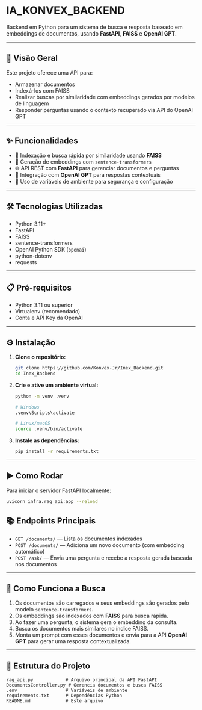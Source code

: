 # IA_KONVEX_BACKEND

Backend em Python para um sistema de busca e resposta baseado em embeddings de documentos, usando **FastAPI**, **FAISS** e **OpenAI GPT**.

---

## 🚀 Visão Geral

Este projeto oferece uma API para:

- Armazenar documentos
- Indexá-los com FAISS
- Realizar buscas por similaridade com embeddings gerados por modelos de linguagem
- Responder perguntas usando o contexto recuperado via API do OpenAI GPT

---

## ✨ Funcionalidades

- 🔎 Indexação e busca rápida por similaridade usando **FAISS**
- 🧠 Geração de embeddings com `sentence-transformers`
- 🌐 API REST com **FastAPI** para gerenciar documentos e perguntas
- 🤖 Integração com **OpenAI GPT** para respostas contextuais
- 🔐 Uso de variáveis de ambiente para segurança e configuração

---

## 🛠 Tecnologias Utilizadas

- Python 3.11+
- FastAPI
- FAISS
- sentence-transformers
- OpenAI Python SDK (`openai`)
- python-dotenv
- requests

---

## 📋 Pré-requisitos

- Python 3.11 ou superior
- Virtualenv (recomendado)
- Conta e API Key da OpenAI

---

## ⚙️ Instalação

1. **Clone o repositório:**
    ```bash
    git clone https://github.com/Konvex-Jr/Inex_Backend.git
    cd Inex_Backend
    ```

2. **Crie e ative um ambiente virtual:**
    ```bash
    python -m venv .venv

    # Windows
    .venv\Scripts\activate

    # Linux/macOS
    source .venv/bin/activate
    ```

3. **Instale as dependências:**
    ```bash
    pip install -r requirements.txt
    ```

---

## ▶️ Como Rodar

Para iniciar o servidor FastAPI localmente:

```bash
uvicorn infra.rag_api:app --reload
```

## 📚 Endpoints Principais

- `GET /documents/` — Lista os documentos indexados
- `POST /documents/` — Adiciona um novo documento (com embedding automático)
- `POST /ask/` — Envia uma pergunta e recebe a resposta gerada baseada nos documentos

---

## 🧩 Como Funciona a Busca

1. Os documentos são carregados e seus embeddings são gerados pelo modelo `sentence-transformers`.
2. Os embeddings são indexados com **FAISS** para busca rápida.
3. Ao fazer uma pergunta, o sistema gera o embedding da consulta.
4. Busca os documentos mais similares no índice FAISS.
5. Monta um prompt com esses documentos e envia para a API **OpenAI GPT** para gerar uma resposta contextualizada.

---

## 📁 Estrutura do Projeto

```
rag_api.py            # Arquivo principal da API FastAPI
DocumentsController.py # Gerencia documentos e busca FAISS
.env                  # Variáveis de ambiente
requirements.txt      # Dependências Python
README.md             # Este arquivo
```